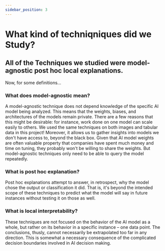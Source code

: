 ```yaml
---
sidebar_position: 3
---
```


# What kind of techniqniques did we Study?

## All of the Techniques we studied were model-agnostic post hoc local explanations.

Now, for some definitions...

### What does model-agnostic mean?

A model-agnostic technique does not depend knowledge of the specific AI model being analyzed. This means that the weights, biases, and architectures of the models remain private. There are a few reasons that this might be desirable: for instance, work done on one model can scale easily to others. We used the same techniques on both images and tabular data in this project! Moreover, it allows us to gather insights into models we don't have access to, beyond the black box. Given that AI model weights are often valuable property that companies have spent much money and time on tuning, they probably won't be willing to share the weights. But model-agnostic techniques only need to be able to query the model repeatedly.

### What is post hoc explanation?

Post hoc explanations attempt to answer, in retrospect, why the model chose the output or classification it did. That is, it's beyond the intended scope of these techniques to predict what the model will say in future instances without testing it on those as well.

### What is local interpretability?

These techniques are not focused on the behavior of the AI model as a whole, but rather on its behavior in a specific instance – one data point. The conclusions, thusly, cannot necessarily be extrapolated too far in any direction. This is somewhat a necessary consequence of the complicated decision boundaries involved in AI decision making.
